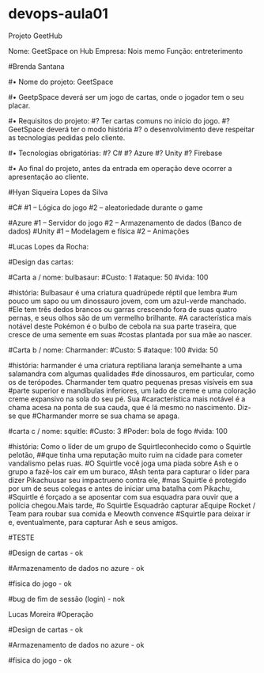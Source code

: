 # devops-aula01
Projeto GeetHub

Nome:  GeetSpace on Hub
Empresa: Nois memo
Função: entreterimento

#Brenda Santana

#• Nome do projeto: GeetSpace

#• GeetpSpace deverá ser um jogo de cartas, onde o jogador tem o seu placar.

#• Requisitos do projeto:
	#? Ter cartas comuns no inicio do jogo.
	#? GeetSpace deverá ter o modo história
	#? o desenvolvimento deve respeitar as tecnologias pedidas pelo cliente.

#• Tecnologias obrigatórias:
	#? C#
	#? Azure
	#? Unity
	#? Firebase

#• Ao final do projeto, antes da entrada em operação deve ocorrer a apresentação ao cliente.


#Hyan Siqueira Lopes da Silva

#C#
#1 – Lógica do jogo
#2 – aleatoriedade durante o game

#Azure
#1 – Servidor do jogo
#2 – Armazenamento de dados (Banco de dados)
#Unity 
#1 – Modelagem e física
#2 – Animações

#Lucas Lopes da Rocha:

#Design das cartas: 

#Carta a / nome: bulbasaur:
	#Custo: 1
	#ataque: 50
	#vida: 100

#história: Bulbasaur é uma criatura quadrúpede réptil que lembra 
#um pouco um sapo ou um dinossauro jovem, com um azul-verde manchado.
#Ele tem três dedos brancos ou garras crescendo fora de suas quatro pernas, e seus olhos são de um vermelho brilhante. 
#A característica mais notável deste Pokémon é o bulbo de cebola na sua parte traseira, que cresce de uma semente em suas 
#costas plantada por sua mãe ao nascer.

#Carta b / nome: Charmander:
	#Custo: 5
	#ataque: 100
	#vida: 50

#história: harmander é uma criatura reptiliana laranja semelhante a uma salamandra com algumas qualidades 
#de dinossauros, em particular, como os de terópodes. Charmander tem quatro pequenas presas visíveis em sua
#parte superior e mandíbulas inferiores, um lado de creme e uma coloração creme expansivo na sola do seu pé. Sua 
#característica mais notável é a chama acesa na ponta de sua cauda, ​​que é lá mesmo no nascimento. Diz-se que
#Charmander morre se sua chama se apaga.

#carta c / nome: squitle:
	#Custo: 3
	#Poder: bola de fogo
	#vida: 100 

#história: Como o líder de um grupo de Squirtleconhecido como o Squirtle pelotão,
##que tinha uma reputação muito ruim na cidade para cometer vandalismo pelas ruas. 
#O Squirtle você joga uma piada sobre Ash e o grupo a fazê-los cair em um buraco, 
#Ash tenta para capturar o líder para dizer Pikachuusar seu impactrueno contra ele,
#mas Squirtle é protegido por um de seus colegas e antes de iniciar uma batalha com Pikachu,
#Squirtle é forçado a se aposentar com sua esquadra para ouvir que a polícia chegou.Mais tarde,
#o Squirtle Esquadrão capturar aEquipe Rocket / Team para roubar sua comida e Meowth convence
#Squirtle para deixar ir e, eventualmente, para capturar Ash e seus amigos.

#TESTE

#Design de cartas - ok

#Armazenamento de dados no azure - ok

#fisica do jogo - ok

#bug de fim de sessão (login) - nok

Lucas Moreira
#Operação

#Design de cartas - ok

#Armazenamento de dados no azure - ok

#fisica do jogo - ok

